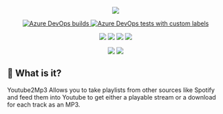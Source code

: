 <p align="center">
  <img src="https://i.imgur.com/pXV1vOQ.gif" />
</p>

<p align="center">
  <a href="https://dev.azure.com/draxcodes/Youtube2Mp3/_apis/build/status/DraxCodes.Youtube2Mp3?branchName=master">
    <img alt="Azure DevOps builds" src="https://img.shields.io/azure-devops/build/draxcodes/c1b7c87a-d2c7-4ba7-b3c3-14da320d6d20/4?style=for-the-badge&logo=azure-pipelines&label=Build%20Status">
  </a>
  <a href="https://dev.azure.com/draxcodes/Youtube2Mp3/_apis/build/status/DraxCodes.Youtube2Mp3?branchName=master">
    <img alt="Azure DevOps tests with custom labels" src="https://img.shields.io/azure-devops/tests/draxcodes/Youtube2Mp3/4?failed_label=Baduns&passed_label=Goodbois&skipped_label=Dropped&style=for-the-badge&logo=azure-pipelines&label=Test%20Status">
  </a>
</p>

<p align="center">
<img src="https://img.shields.io/badge/UI%20Status-In%20Planning-red?logo=windows" /> <img src="https://img.shields.io/badge/UI%20Status-Blocked%20By%20Bug-red?logo=linux" /> <img src="https://img.shields.io/badge/UI%20Status-In%20Planning-red?logo=android" /> <img src="https://img.shields.io/badge/UI%20Status-In%20Planning-red?logo=apple" />
</p>
<p align="center">
  <img src="https://img.shields.io/badge/Service%20Status-Implemented-green?logo=spotify" /> <img src="https://img.shields.io/badge/Service%20Status-Implemented-green?logo=youtube" /> 
  </p>


##  :thinking: What is it?
Youtube2Mp3 Allows you to take playlists from other sources like Spotify and feed them into Youtube to get either a playable stream or a download for each track as an MP3.
